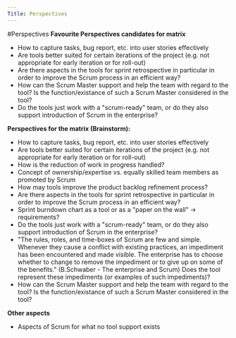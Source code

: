 ```yaml
---
Title: Perspectives
---
```

#Perspectives
**Favourite Perspectives candidates for matrix**

- How to capture tasks, bug report, etc. into user stories effectively
- Are tools better suited for certain iterations of the project (e.g. not appropriate for early iteration or for roll-out)
- Are there aspects in the tools for sprint retrospective in particular in order to improve the Scrum process in an efficient way?
-  How can the Scrum Master support and help the team with regard to the tool? Is the function/existance of such a Scrum Master considered in the tool?
- Do the tools just work with a "scrum-ready" team, or do they also support introduction of Scrum in the enterprise?

**Perspectives for the matrix (Brainstorm):**


- How to capture tasks, bug report, etc. into user stories effectively
- Are tools better suited for certain iterations of the project (e.g. not appropriate for early iteration or for roll-out)
- How is the reduction of work in progress handled?
- Concept of ownership/expertise vs. equally skilled team members as promoted by Scrum
- How may tools improve the product backlog refinement process?
- Are there aspects in the tools for sprint retrospective in particular in order to improve the Scrum process in an efficient way?
- Sprint burndown chart as a tool or as a "paper on the wall" -> requirements?
- Do the tools just work with a "scrum-ready" team, or do they also support introduction of Scrum in the enterprise?
- "The rules, roles, and time-boxes of Scrum are few and simple. Whenever they cause a conflict with existing practices, an impediment has been encountered and made visible. The enterprise has to choose whether to change to remove the impediment or to give up on some of the benefits." (B.Schwaber - The enterprise and Scrum) Does the tool represent these impediments (or examples of such impediments)?
-  How can the Scrum Master support and help the team with regard to the tool? Is the function/existance of such a Scrum Master considered in the tool?

**Other aspects**

- Aspects of Scrum for what no tool support exists
